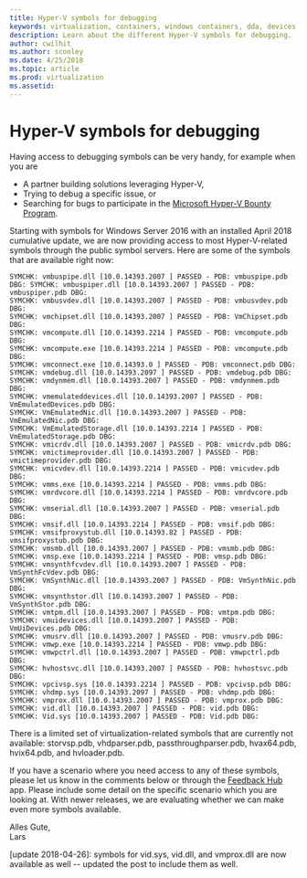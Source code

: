 ```yaml
---
title: Hyper-V symbols for debugging
keywords: virtualization, containers, windows containers, dda, devices, blog
description: Learn about the different Hyper-V symbols for debugging.
author: cwilhit
ms.author: scooley
ms.date: 4/25/2018
ms.topic: article
ms.prod: virtualization
ms.assetid: 
---
```


# Hyper-V symbols for debugging

Having access to debugging symbols can be very handy, for example when you are 

  * A partner building solutions leveraging Hyper-V, 
  * Trying to debug a specific issue, or
  * Searching for bugs to participate in the [Microsoft Hyper-V Bounty Program](https://technet.microsoft.com/mt784431.aspx).

Starting with symbols for Windows Server 2016 with an installed April 2018 cumulative update, we are now providing access to most Hyper-V-related symbols through the public symbol servers. Here are some of the symbols that are available right now: 

``` 
SYMCHK: vmbuspipe.dll [10.0.14393.2007 ] PASSED - PDB: vmbuspipe.pdb DBG: SYMCHK: vmbuspiper.dll [10.0.14393.2007 ] PASSED - PDB: vmbuspiper.pdb DBG:
SYMCHK: vmbusvdev.dll [10.0.14393.2007 ] PASSED - PDB: vmbusvdev.pdb DBG:
SYMCHK: vmchipset.dll [10.0.14393.2007 ] PASSED - PDB: VmChipset.pdb DBG:
SYMCHK: vmcompute.dll [10.0.14393.2214 ] PASSED - PDB: vmcompute.pdb DBG:
SYMCHK: vmcompute.exe [10.0.14393.2214 ] PASSED - PDB: vmcompute.pdb DBG:
SYMCHK: vmconnect.exe [10.0.14393.0 ] PASSED - PDB: vmconnect.pdb DBG:
SYMCHK: vmdebug.dll [10.0.14393.2097 ] PASSED - PDB: vmdebug.pdb DBG:
SYMCHK: vmdynmem.dll [10.0.14393.2007 ] PASSED - PDB: vmdynmem.pdb DBG:
SYMCHK: vmemulateddevices.dll [10.0.14393.2007 ] PASSED - PDB: VmEmulatedDevices.pdb DBG:
SYMCHK: VmEmulatedNic.dll [10.0.14393.2007 ] PASSED - PDB: VmEmulatedNic.pdb DBG:
SYMCHK: VmEmulatedStorage.dll [10.0.14393.2214 ] PASSED - PDB: VmEmulatedStorage.pdb DBG:
SYMCHK: vmicrdv.dll [10.0.14393.2007 ] PASSED - PDB: vmicrdv.pdb DBG:
SYMCHK: vmictimeprovider.dll [10.0.14393.2007 ] PASSED - PDB: vmictimeprovider.pdb DBG:
SYMCHK: vmicvdev.dll [10.0.14393.2214 ] PASSED - PDB: vmicvdev.pdb DBG:
SYMCHK: vmms.exe [10.0.14393.2214 ] PASSED - PDB: vmms.pdb DBG:
SYMCHK: vmrdvcore.dll [10.0.14393.2214 ] PASSED - PDB: vmrdvcore.pdb DBG:
SYMCHK: vmserial.dll [10.0.14393.2007 ] PASSED - PDB: vmserial.pdb DBG:
SYMCHK: vmsif.dll [10.0.14393.2214 ] PASSED - PDB: vmsif.pdb DBG:
SYMCHK: vmsifproxystub.dll [10.0.14393.82 ] PASSED - PDB: vmsifproxystub.pdb DBG:
SYMCHK: vmsmb.dll [10.0.14393.2007 ] PASSED - PDB: vmsmb.pdb DBG:
SYMCHK: vmsp.exe [10.0.14393.2214 ] PASSED - PDB: vmsp.pdb DBG: SYMCHK: vmsynthfcvdev.dll [10.0.14393.2007 ] PASSED - PDB: VmSynthFcVdev.pdb DBG:
SYMCHK: VmSynthNic.dll [10.0.14393.2007 ] PASSED - PDB: VmSynthNic.pdb DBG:
SYMCHK: vmsynthstor.dll [10.0.14393.2007 ] PASSED - PDB: VmSynthStor.pdb DBG:
SYMCHK: vmtpm.dll [10.0.14393.2007 ] PASSED - PDB: vmtpm.pdb DBG:
SYMCHK: vmuidevices.dll [10.0.14393.2007 ] PASSED - PDB: VmUiDevices.pdb DBG:
SYMCHK: vmusrv.dll [10.0.14393.2007 ] PASSED - PDB: vmusrv.pdb DBG:
SYMCHK: vmwp.exe [10.0.14393.2214 ] PASSED - PDB: vmwp.pdb DBG:
SYMCHK: vmwpctrl.dll [10.0.14393.2007 ] PASSED - PDB: vmwpctrl.pdb DBG:
SYMCHK: hvhostsvc.dll [10.0.14393.2007 ] PASSED - PDB: hvhostsvc.pdb DBG:
SYMCHK: vpcivsp.sys [10.0.14393.2214 ] PASSED - PDB: vpcivsp.pdb DBG:
SYMCHK: vhdmp.sys [10.0.14393.2097 ] PASSED - PDB: vhdmp.pdb DBG:
SYMCHK: vmprox.dll [10.0.14393.2007 ] PASSED - PDB: vmprox.pdb DBG:
SYMCHK: vid.dll [10.0.14393.2007 ] PASSED - PDB: vid.pdb DBG:
SYMCHK: Vid.sys [10.0.14393.2007 ] PASSED - PDB: Vid.pdb DBG:
```

There is a limited set of virtualization-related symbols that are currently not available: storvsp.pdb, vhdparser.pdb, passthroughparser.pdb, hvax64.pdb, hvix64.pdb, and hvloader.pdb.

If you have a scenario where you need access to any of these symbols, please let us know in the comments below or through the [Feedback Hub](https://support.microsoft.com/help/4021566/windows-10-send-feedback-to-microsoft-with-feedback-hub-app) app. Please include some detail on the specific scenario which you are looking at. With newer releases, we are evaluating whether we can make even more symbols available. 

Alles Gute,  
Lars

[update 2018-04-26]: symbols for vid.sys, vid.dll, and vmprox.dll are now available as well -- updated the post to include them as well.
